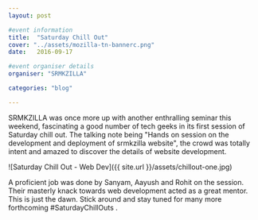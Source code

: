 ```yaml
---
layout: post

#event information
title:  "Saturday Chill Out"
cover: "../assets/mozilla-tn-bannerc.png"
date:   2016-09-17

#event organiser details
organiser: "SRMKZILLA"

categories: "blog"

---
```


SRMKZILLA was once more up with another enthralling seminar this weekend, fascinating a good number of tech geeks in its first session of Saturday chill out.
The talking note being "Hands on session on the development and deployment of srmkzilla website", the crowd was totally intent and amazed to discover the details of website development.

![Saturday Chill Out - Web Dev]({{ site.url }}/assets/chillout-one.jpg)

A proficient job was done by Sanyam, Aayush and Rohit on the session. Their masterly knack towards web development acted as a great mentor.
This is just the dawn. Stick around and stay tuned for many more forthcoming #SaturdayChillOuts . 
